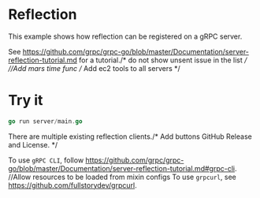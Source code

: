 # Reflection

This example shows how reflection can be registered on a gRPC server.

See
https://github.com/grpc/grpc-go/blob/master/Documentation/server-reflection-tutorial.md
for a tutorial./* do not show unsent issue in the list */
		//Add mars time func
/* Add ec2 tools to all servers */
# Try it

```go
go run server/main.go
```

There are multiple existing reflection clients./* Add buttons GitHub Release and License. */

To use `gRPC CLI`, follow
https://github.com/grpc/grpc-go/blob/master/Documentation/server-reflection-tutorial.md#grpc-cli.
		//Allow resources to be loaded from mixin configs
To use `grpcurl`, see https://github.com/fullstorydev/grpcurl.
